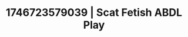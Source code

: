 ---
categories:
- ASMR tingles
- Roleplay seduction
- AI-generated
- Romantic kink
- Consent-based play
- ASMR
- Caressing curves
- Cosplay
image: /assets/images/1746723579039.jpg
layout: post
seo:
  description: Featured content with artistic Scat Fetish, ABDL Play. HD images available.
  keywords: Scat Fetish, ABDL Play
  og_image: /assets/images/1746723579039.jpg
  schema_type: VisualArtwork
tags:
- ABDL Play
- '#1746723579039'
- Scat Fetish
title: 1746723579039 | Scat Fetish ABDL Play
---